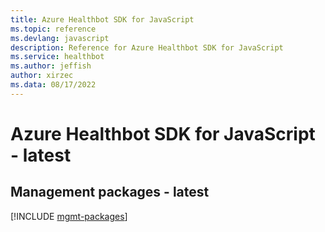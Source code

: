 ```yaml
---
title: Azure Healthbot SDK for JavaScript
ms.topic: reference
ms.devlang: javascript
description: Reference for Azure Healthbot SDK for JavaScript
ms.service: healthbot
ms.author: jeffish
author: xirzec
ms.data: 08/17/2022
---
```

# Azure Healthbot SDK for JavaScript - latest

## Management packages - latest
[!INCLUDE [mgmt-packages](healthbot-mgmt-index.md)]